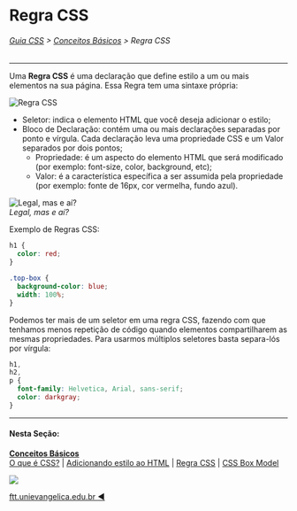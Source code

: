 # Regra CSS

###### [Guia CSS](../README.md) > [Conceitos Básicos](./conceitos-basicos.md) > Regra CSS

---

Uma **Regra CSS** é uma declaração que define estilo a um ou mais elementos na sua página. Essa Regra tem uma sintaxe própria:

![Regra CSS](../assets/guiacss-regra-css.jpg)

- Seletor: indica o elemento HTML que você deseja adicionar o estilo;
- Bloco de Declaração: contém uma ou mais declarações separadas por ponto e vírgula. Cada declaração leva uma propriedade CSS e um Valor separados por dois pontos;
  - Propriedade: é um aspecto do elemento HTML que será modificado (por exemplo: font-size, color, background, etc);
  - Valor: é a característica específica a ser assumida pela propriedade (por exemplo: fonte de 16px, cor vermelha, fundo azul).

![Legal, mas e aí?](https://media1.tenor.com/images/555b77dde4cbfa15cb2c108493e019bf/tenor.gif)  
_Legal, mas e aí?_

Exemplo de Regras CSS:

```css
h1 {
  color: red;
}

.top-box {
  background-color: blue;
  width: 100%;
}
```

Podemos ter mais de um seletor em uma regra CSS, fazendo com que tenhamos menos repetição de código quando elementos compartilharem as mesmas propriedades. Para usarmos múltiplos seletores basta separa-lós por vírgula:

```css
h1,
h2,
p {
  font-family: Helvetica, Arial, sans-serif;
  color: darkgray;
}
```

---

#### Nesta Seção:

[**Conceitos Básicos**](./conceitos-basicos.md)  
[O que é CSS?](./o-que-e-css.md) | [Adicionando estilo ao HTML](./adicionando-estilo-ao-html.md) | [Regra CSS](./regra-css.md) | [CSS Box Model](./css-box-model.md)

[<img src="../assets/guia-css-linha-horizontal.jpg">](../README.md)

[ftt.unievangelica.edu.br :arrow_backward:](http://ftt.unievangelica.edu.br)
